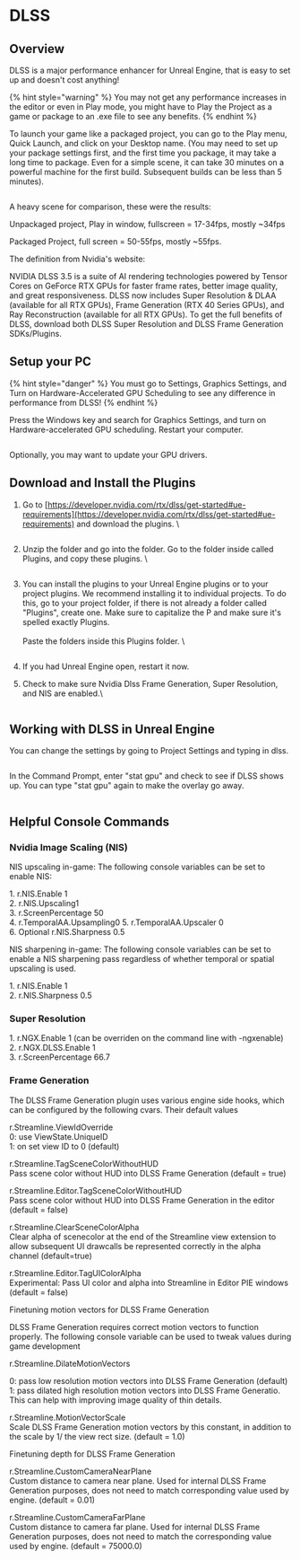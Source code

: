 # DLSS

## Overview

DLSS is a major performance enhancer for Unreal Engine, that is easy to set up and doesn't cost anything!

{% hint style="warning" %}
You may not get any performance increases in the editor or even in Play mode, you might have to Play the Project as a game or package to an .exe file to see any benefits.&#x20;
{% endhint %}

To launch your game like a packaged project, you can go to the Play menu, Quick Launch, and click on your Desktop name. (You may need to set up your package settings first, and the first time you package, it may take a long time to package. Even for a simple scene, it can take 30 minutes on a powerful machine for the first build. Subsequent builds can be less than 5 minutes).

<figure><img src="../../.gitbook/assets/image (1) (1) (1).png" alt=""><figcaption></figcaption></figure>



A heavy scene for comparison, these were the results:

Unpackaged project, Play in window, fullscreen = 17-34fps, mostly \~34fps

Packaged Project, full screen = 50-55fps, mostly \~55fps.&#x20;



The definition from Nvidia's website:

NVIDIA DLSS 3.5 is a suite of AI rendering technologies powered by Tensor Cores on GeForce RTX GPUs for faster frame rates, better image quality, and great responsiveness. DLSS now includes Super Resolution & DLAA (available for all RTX GPUs), Frame Generation (RTX 40 Series GPUs), and Ray Reconstruction (available for all RTX GPUs). To get the full benefits of DLSS, download both DLSS Super Resolution and DLSS Frame Generation SDKs/Plugins.

## Setup your PC

{% hint style="danger" %}
You must go to Settings, Graphics Settings, and Turn on Hardware-Accelerated GPU Scheduling to see any difference in performance from DLSS!
{% endhint %}

Press the Windows key and search for Graphics Settings, and turn on Hardware-accelerated GPU scheduling. Restart your computer.

<figure><img src="../../.gitbook/assets/image (5) (1).png" alt=""><figcaption></figcaption></figure>

Optionally, you may want to update your GPU drivers.&#x20;

## Download and Install the Plugins

1.  Go to [https://developer.nvidia.com/rtx/dlss/get-started#ue-requirements](https://developer.nvidia.com/rtx/dlss/get-started#ue-requirements) and download the plugins. \


    <figure><img src="../../.gitbook/assets/image (1) (1) (1) (1).png" alt=""><figcaption></figcaption></figure>
2.  Unzip the folder and go into the folder. Go to the folder inside called Plugins, and copy these plugins. \


    <figure><img src="../../.gitbook/assets/image (2) (1) (1) (1).png" alt=""><figcaption></figcaption></figure>


3.  You can install the plugins to your Unreal Engine plugins or to your project plugins. We recommend installing it to individual projects. To do this, go to your project folder, if there is not already a folder called "Plugins", create one. Make sure to capitalize the P and make sure it's spelled exactly Plugins. \
    \
    Paste the folders inside this Plugins folder. \


    <figure><img src="../../.gitbook/assets/image (3) (1) (1).png" alt=""><figcaption></figcaption></figure>


4. If you had Unreal Engine open, restart it now.&#x20;
5.  Check to make sure Nvidia Dlss Frame Generation, Super Resolution, and NIS are enabled.\


    <figure><img src="../../.gitbook/assets/image (5).png" alt=""><figcaption></figcaption></figure>

## Working with DLSS in Unreal Engine

You can change the settings by going to Project Settings and typing in dlss.&#x20;

<figure><img src="../../.gitbook/assets/image (4) (1).png" alt=""><figcaption></figcaption></figure>

In the Command Prompt, enter "stat gpu" and check to see if DLSS shows up. You can type "stat gpu" again to make the overlay go away.&#x20;

<figure><img src="../../.gitbook/assets/image (2) (1) (1).png" alt=""><figcaption></figcaption></figure>



## Helpful Console Commands

### Nvidia Image Scaling (NIS)

NIS upscaling in-game: The following console variables can be set to enable NIS:

1\. r.NIS.Enable 1\
2\. r.NIS.Upscaling1\
3\. r.ScreenPercentage 50\
4\. r.TemporalAA.Upsampling0 5. r.TemporalAA.Upscaler 0\
6\. Optional r.NIS.Sharpness 0.5

NIS sharpening in-game: The following console variables can be set to enable a NIS sharpening pass regardless of whether temporal or spatial upscaling is used.

1\. r.NIS.Enable 1\
2\. r.NIS.Sharpness 0.5

### Super Resolution

1\. r.NGX.Enable 1 (can be overriden on the command line with -ngxenable) \
2\. r.NGX.DLSS.Enable 1\
3\. r.ScreenPercentage 66.7

### Frame Generation

The DLSS Frame Generation plugin uses various engine side hooks, which can be configured by the following cvars. Their default values

r.Streamline.ViewIdOverride\
0: use ViewState.UniqueID\
1: on set view ID to 0 (default)

r.Streamline.TagSceneColorWithoutHUD\
Pass scene color without HUD into DLSS Frame Generation (default = true)

r.Streamline.Editor.TagSceneColorWithoutHUD\
Pass scene color without HUD into DLSS Frame Generation in the editor (default = false)

r.Streamline.ClearSceneColorAlpha\
Clear alpha of scenecolor at the end of the Streamline view extension to allow subsequent UI drawcalls be represented correctly in the alpha channel (default=true)

r.Streamline.Editor.TagUIColorAlpha\
Experimental: Pass UI color and alpha into Streamline in Editor PIE windows (default = false)

Finetuning motion vectors for DLSS Frame Generation

DLSS Frame Generation requires correct motion vectors to function properly. The following console variable can be used to tweak values during game development

r.Streamline.DilateMotionVectors

0: pass low resolution motion vectors into DLSS Frame Generation (default)\
1: pass dilated high resolution motion vectors into DLSS Frame Generatio. This can help with improving image quality of thin details.

r.Streamline.MotionVectorScale\
Scale DLSS Frame Generation motion vectors by this constant, in addition to the scale by 1/ the view rect size. (default = 1.0)

Finetuning depth for DLSS Frame Generation

r.Streamline.CustomCameraNearPlane\
Custom distance to camera near plane. Used for internal DLSS Frame Generation purposes, does not need to match corresponding value used by engine. (default = 0.01)

r.Streamline.CustomCameraFarPlane\
Custom distance to camera far plane. Used for internal DLSS Frame Generation purposes, does not need to match the corresponding value used by engine. (default = 75000.0)

